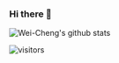 ### Hi there 👋

<!--
**WeiChengTseng/WeiChengTseng** is a ✨ _special_ ✨ repository because its `README.md` (this file) appears on your GitHub profile.

Here are some ideas to get you started:

- 🔭 I’m currently working on ...
- 🌱 I’m currently learning ...
- 👯 I’m looking to collaborate on ...
- 🤔 I’m looking for help with ...
- 💬 Ask me about ...
- 📫 How to reach me: ...
- 😄 Pronouns: ...
- ⚡ Fun fact: ...
-->

![Wei-Cheng's github stats](https://github-readme-stats.vercel.app/api?username=WeiChengTseng&show_icons=true)

![visitors](https://visitor-badge.glitch.me/badge?page_id=WeiChengTseng.WeiChengTseng)

